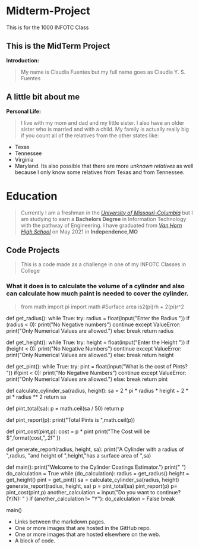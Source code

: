 # Midterm-Project
This is for the 1000 INFOTC Class

## This is the MidTerm Project
**Introduction:** 
> My name is Claudia Fuentes but my full name goes as Claudia Y. S. Fuentes

## A little bit about me

**Personal Life:** 
> I live with my mom and dad and my little sister. I also have an older sister who is married and with a child. My family is actually really big if you count all of the relatives from the other states like:
* Texas
* Tennessee
* Virginia
* Maryland. 
Its also possible that there are more _unknown relatives_ as well because I only know some relatives from Texas and from Tennessee.

# Education
> Currently I am a freshman in the _[University of Missouri-Columbia](https://missouri.edu)_ but I am studying to earn a **Bachelors Degree** in Information Technology with the pathway of Engineering.
> I have graduated from _[Van Horn High School](https://sites.isdschools.org/vanhorn)_ on May 2021 in **Independence,MO**

## Code Projects
> This is a code made as a challenge in one of my INFOTC Classes in College
### What it does is to calculate the volume of a cylinder and also can calculate how much paint is needed to cover the cylinder.

> from math import pi
> import math
> #Surface area is2(pi)rh + 2(pi)r^2

def get_radius():
    while True:
        try:
            radius = float(input("Enter the Radius "))
            if (radius < 0):
                print("No Negative numbers")
                continue
        except ValueError:
                print("Only Numerical Values are allowed.")
        else:
            break
    return radius


def get_height():
    while True:
        try:
            height = float(input("Enter the Height "))
            if (height < 0):
                print("No Negative Numbers")
                continue
        except ValueError:
                print("Only Numerical Values are allowed.")
        else:
            break
    return height

def get_pint():
    while True:
        try:
            pint = float(input("What is the cost of Pints? "))
            if(pint < 0):
                print("No Negative Numbers")
                continue
        except ValueError:
            print("Only Numerical Values are allowed.")
        else:
            break
    return pint


def calculate_cylinder_sa(radius, height):
    sa = 2 * pi * radius * height + 2 * pi * radius ** 2
    return sa

def pint_total(sa):
    p = math.ceil(sa / 50)
    return p

def pint_report(p):
    print("Total Pints is ",math.ceil(p))

def pint_cost(pint,p):
    cost = p * pint
    print("The Cost will be $",format(cost,",.2f" ))

def generate_report(radius, height, sa):
    print("A Cylinder with a radius of ",radius, "and height of ",height,"has a surface area of ",sa)

def main():
    print("Welcome to the Cylinder Coatings Estimator.")
    print(" ")
    do_calculation = True
    while (do_calculation):
        radius = get_radius()
        height = get_height()
        pint = get_pint()
        sa = calculate_cylinder_sa(radius, height)
        generate_report(radius, height, sa)
        p = pint_total(sa)
        pint_report(p)
        p= pint_cost(pint,p)
        another_calculation = input("Do you want to continue? (Y/N): "
                                    )
        if (another_calculation != "Y"):
            do_calculation = False
            break

main()
    
    


* Links between the markdown pages.
* One or more images that are hosted in the GitHub repo.
* One or more images that are hosted elsewhere on the web.
* A block of code.
